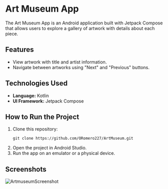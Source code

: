 # Art Museum App  

The Art Museum App is an Android application built with Jetpack Compose that allows users to explore a gallery of artwork with details about each piece.  

## Features  
- View artwork with title and artist information.  
- Navigate between artworks using "Next" and "Previous" buttons.  

## Technologies Used  
- **Language:** Kotlin  
- **UI Framework:** Jetpack Compose

## How to Run the Project
1. Clone this repository:
   ```bash[
   git clone https://github.com/ORomero227/ArtMuseum.git
2. Open the project in Android Studio.
3. Run the app on an emulator or a physical device.

## Screenshots
![ArtmuseumScreenshot](https://github.com/user-attachments/assets/fd58a856-671a-4b68-b312-7cd207e08aad)

